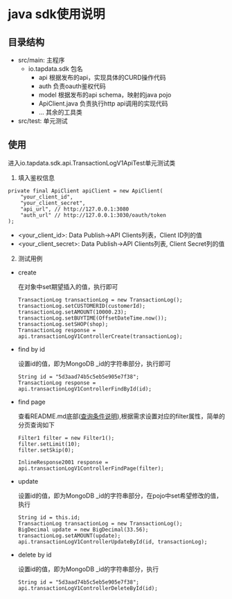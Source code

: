 # java sdk使用说明

## 目录结构

- src/main: 主程序
	- io.tapdata.sdk 包名
		- api 根据发布的api，实现具体的CURD操作代码
		- auth 负责oauth鉴权代码
		- model 根据发布的api schema，映射的java pojo
		- ApiClient.java 负责执行http api调用的实现代码
		- ... 其余的工具类
- src/test: 单元测试

## 使用

进入io.tapdata.sdk.api.TransactionLogV1ApiTest单元测试类

1. 填入鉴权信息

```
private final ApiClient apiClient = new ApiClient(
    "your_client_id",
    "your_client_secret",
    "api_url", // http://127.0.0.1:3080
    "auth_url" // http://127.0.0.1:3030/oauth/token
);
```

- &lt;your_client_id&gt;: Data Publish->API Clients列表，Client ID列的值
- &lt;your_client_secret&gt;: Data Publish->API Clients列表, Client Secret列的值

2. 测试用例

- create

	在对象中set期望插入的值，执行即可
	
	```
    TransactionLog transactionLog = new TransactionLog();
    transactionLog.setCUSTOMERID(customerId);
    transactionLog.setAMOUNT(10000.23);
    transactionLog.setBUYTIME(OffsetDateTime.now());
    transactionLog.setSHOP(shop);
    TransactionLog response = api.transactionLogV1ControllerCreate(transactionLog);
	```

- find by id

	设置id的值，即为MongoDB _id的字符串部分，执行即可
	
	```
	String id = "5d3aad74b5c5eb5e905e7f38";
	TransactionLog response = api.transactionLogV1ControllerFindById(id);
	```
	
- find page

	查看README.md底部([查询条件说明](README.md)),根据需求设置对应的filter属性，简单的分页查询如下
	
	```
	Filter1 filter = new Filter1();
	filter.setLimit(10);
	filter.setSkip(0);
	
	InlineResponse2001 response = api.transactionLogV1ControllerFindPage(filter);
	```
- update

	设置id的值，即为MongoDB _id的字符串部分，在pojo中set希望修改的值，执行
	
	```
	String id = this.id;
	TransactionLog transactionLog = new TransactionLog();
	BigDecimal update = new BigDecimal(33.56);
	transactionLog.setAMOUNT(update);
	api.transactionLogV1ControllerUpdateById(id, transactionLog);
	```
- delete by id

	设置id的值，即为MongoDB _id的字符串部分，执行
	
	```
	String id = "5d3aad74b5c5eb5e905e7f38";
	api.transactionLogV1ControllerDeleteById(id);
	```